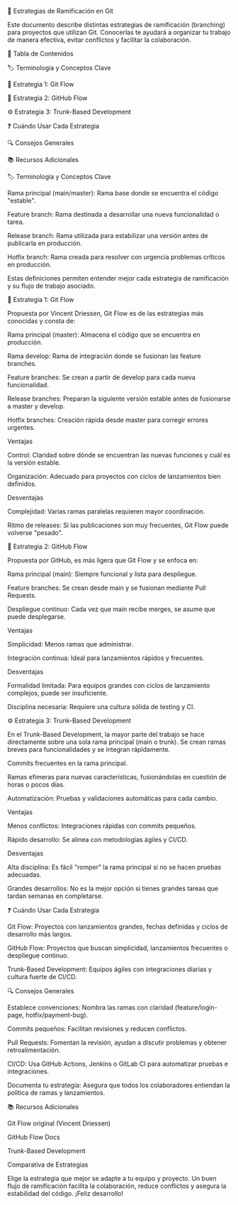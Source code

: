 🌿 Estrategias de Ramificación en Git

Este documento describe distintas estrategias de ramificación (branching) para proyectos que utilizan Git. Conocerlas te ayudará a organizar tu trabajo de manera efectiva, evitar conflictos y facilitar la colaboración.

📑 Tabla de Contenidos

🏷️ Terminología y Conceptos Clave

🌱 Estrategia 1: Git Flow

🚀 Estrategia 2: GitHub Flow

⚙️ Estrategia 3: Trunk-Based Development

❓ Cuándo Usar Cada Estrategia

🔍 Consejos Generales

📚 Recursos Adicionales

🏷️ Terminología y Conceptos Clave

Rama principal (main/master): Rama base donde se encuentra el código "estable".

Feature branch: Rama destinada a desarrollar una nueva funcionalidad o tarea.

Release branch: Rama utilizada para estabilizar una versión antes de publicarla en producción.

Hotfix branch: Rama creada para resolver con urgencia problemas críticos en producción.

Estas definiciones permiten entender mejor cada estrategia de ramificación y su flujo de trabajo asociado.

🌱 Estrategia 1: Git Flow

Propuesta por Vincent Driessen, Git Flow es de las estrategias más conocidas y consta de:

Rama principal (master): Almacena el código que se encuentra en producción.

Rama develop: Rama de integración donde se fusionan las feature branches.

Feature branches: Se crean a partir de develop para cada nueva funcionalidad.

Release branches: Preparan la siguiente versión estable antes de fusionarse a master y develop.

Hotfix branches: Creación rápida desde master para corregir errores urgentes.

Ventajas

Control: Claridad sobre dónde se encuentran las nuevas funciones y cuál es la versión estable.

Organización: Adecuado para proyectos con ciclos de lanzamientos bien definidos.

Desventajas

Complejidad: Varias ramas paralelas requieren mayor coordinación.

Ritmo de releases: Si las publicaciones son muy frecuentes, Git Flow puede volverse "pesado".

🚀 Estrategia 2: GitHub Flow

Propuesta por GitHub, es más ligera que Git Flow y se enfoca en:

Rama principal (main): Siempre funcional y lista para despliegue.

Feature branches: Se crean desde main y se fusionan mediante Pull Requests.

Despliegue continuo: Cada vez que main recibe merges, se asume que puede desplegarse.

Ventajas

Simplicidad: Menos ramas que administrar.

Integración continua: Ideal para lanzamientos rápidos y frecuentes.

Desventajas

Formalidad limitada: Para equipos grandes con ciclos de lanzamiento complejos, puede ser insuficiente.

Disciplina necesaria: Requiere una cultura sólida de testing y CI.

⚙️ Estrategia 3: Trunk-Based Development

En el Trunk-Based Development, la mayor parte del trabajo se hace directamente sobre una sola rama principal (main o trunk). Se crean ramas breves para funcionalidades y se integran rápidamente.

Commits frecuentes en la rama principal.

Ramas efímeras para nuevas características, fusionándolas en cuestión de horas o pocos días.

Automatización: Pruebas y validaciones automáticas para cada cambio.

Ventajas

Menos conflictos: Integraciones rápidas con commits pequeños.

Rápido desarrollo: Se alinea con metodologías ágiles y CI/CD.

Desventajas

Alta disciplina: Es fácil "romper" la rama principal si no se hacen pruebas adecuadas.

Grandes desarrollos: No es la mejor opción si tienes grandes tareas que tardan semanas en completarse.

❓ Cuándo Usar Cada Estrategia

Git Flow: Proyectos con lanzamientos grandes, fechas definidas y ciclos de desarrollo más largos.

GitHub Flow: Proyectos que buscan simplicidad, lanzamientos frecuentes o despliegue continuo.

Trunk-Based Development: Equipos ágiles con integraciones diarias y cultura fuerte de CI/CD.

🔍 Consejos Generales

Establece convenciones: Nombra las ramas con claridad (feature/login-page, hotfix/payment-bug).

Commits pequeños: Facilitan revisiones y reducen conflictos.

Pull Requests: Fomentan la revisión, ayudan a discutir problemas y obtener retroalimentación.

CI/CD: Usa GitHub Actions, Jenkins o GitLab CI para automatizar pruebas e integraciones.

Documenta tu estrategia: Asegura que todos los colaboradores entiendan la política de ramas y lanzamientos.

📚 Recursos Adicionales

Git Flow original (Vincent Driessen)

GitHub Flow Docs

Trunk-Based Development

Comparativa de Estrategias

Elige la estrategia que mejor se adapte a tu equipo y proyecto. Un buen flujo de ramificación facilita la colaboración, reduce conflictos y asegura la estabilidad del código. ¡Feliz desarrollo!